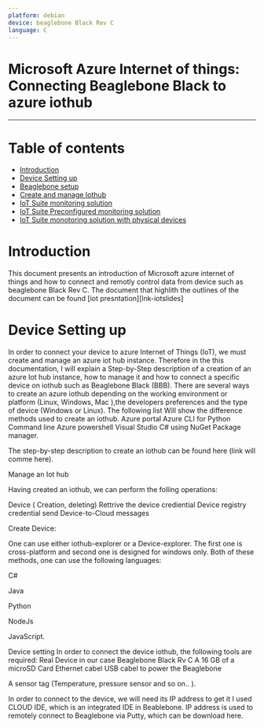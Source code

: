```yaml
---
platform: debian
device: beaglebone Black Rev C
language: C
---
```


Microsoft Azure Internet of things: Connecting Beaglebone Black to azure iothub
===
---

# Table of contents

-   [Introduction](#Introduction)
-   [Device Setting up](#DeviceSettingup)
-   [Beaglebone setup][lnk-beaglebone_azureiot_connect]
-   [Create and manage Iothub][lnk-Setup_and_manage_iothub]
-   [IoT Suite monitoring solution][lnk-iot_suite_remote_monitoring_solution]
-   [IoT Suite Preconfigured monitoring solution][lnk-remote_monitoring_preconfig_solution]
-   [ IoT Suite monotoring solution with physical devices][lnk-remote_monitoring_with_physical_devices]

<a name="Introduction"></a>
# Introduction
This document presents an introduction of Microsoft azure internet of things and how to connect and remotly control data from device such as beaglebone Black Rev C. The document that highlith the outlines of the document can be found [iot presntation][lnk-iotslides] 

<a name="DeviceSettingup"></a>
 # Device Setting up

In  order to connect your device to  azure Internet of Things (IoT), we must create and manage an azure iot hub instance. Therefore in the this documentation, I will explain a Step-by-Step description of  a creation of an  azure Iot hub instance, how to manage it and how to connect a specific device on iothub such as Beaglebone Black (BBB).
There are several ways to create an azure iothub depending on the working environment or platform (Linux, Windows, Mac ),the developers preferences and the type of device (Windows or Linux). The following list  Will show the difference methods used to create an iothub.
Azure portal
Azure CLI  for Python Command line
Azure powershell
Visual Studio C# using NuGet Package manager.

The step-by-step description to create an iothub can be found  here (link will comme here).

Manage an Iot hub

Having created an iothub, we can perform the folling operations:

Device ( Creation, deleting)
Rettrive the device crediential
Device registry credential 
send Device-to-Cloud messages 

Create Device:

One can use either iothub-explorer or a Device-explorer. The first one is cross-platform and second one is designed for windows only. Both of these methods, one can use the following languages:

C#

Java

Python

NodeJs

JavaScript.


Device setting
In order to connect the device iothub, the following tools are required:
Real Device in our case Beaglebone Black Rv C
A  16 GB of a microSD Card
Ethernet cabel
USB cabel to power the Beaglebone

A sensor tag (Temperature, pressure sensor and so on.. ).

In order to connect to the device, we will need its IP address to get it I used CLOUD IDE, which is an integrated IDE in Beablebone. IP address is used to remotely connect to Beaglebone via Putty, which can be download here.








[lnk-beaglebone_azureiot_connect]: ./beaglebone_azureiot_connect.md 
[lnk-Setup_and_manage_iothub]: ./Setup_and_manage_iothub.md
[lnk-iot_suite_remote_monitoring_solution]: ./iot_suite_remote_monitoring_solution.md
[lnk-remote_monitoring_preconfig_solution]: ./remote_monitoring_preconfig_solution.md
[lnk-remote_monitoring_with_physical_devices]: ./remote_monitoring_with_physical_devices.md
[lnk-iot-present]: ./azure_iot_demo_1.pdfd



